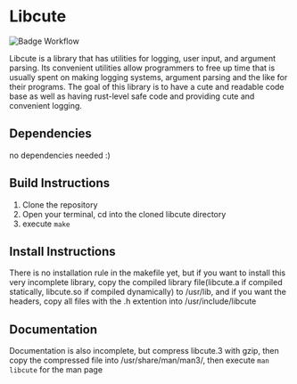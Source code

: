 # Libcute
![Badge Workflow]

Libcute is a library that has utilities for logging, user input, and argument parsing. Its convenient utilities allow programmers
to free up time that is usually spent on making logging systems, argument parsing and the like for their programs. The goal of this library is to 
have a cute and readable code base as well as having rust-level safe code and providing cute and convenient logging.

## Dependencies
no dependencies needed :)

## Build Instructions
1. Clone the repository
2. Open your terminal, cd into the cloned libcute directory
3. execute `make`

## Install Instructions
There is no installation rule in the makefile yet, but if you want to install this very incomplete library, copy the 
compiled library file(libcute.a if compiled statically, libcute.so if compiled dynamically) to /usr/lib, and if you want the headers, 
copy all files with the .h extention into /usr/include/libcute

## Documentation
Documentation is also incomplete, but compress libcute.3 with gzip, then copy the compressed file into /usr/share/man/man3/, then execute
`man libcute` for the man page


[Badge Workflow]: https://github.com/a-weeb-programmer/libcute/actions/workflows/makefile.yml/badge.svg
